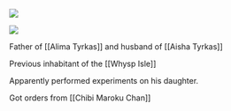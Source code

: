 ![](https://i.imgur.com/hNeynQw.jpg)

<img src="https://i.imgur.com/hNeynQw.jpg"/>

Father of [[Alima Tyrkas]] and husband of [[Aisha Tyrkas]]

Previous inhabitant of the [[Whysp Isle]]

Apparently performed experiments on his daughter. 

Got orders from [[Chibi Maroku Chan]]
